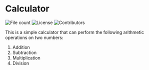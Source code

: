 # Calculator

![File count](https://img.shields.io/github/directory-file-count/swarangigaurkar/Group30_Hw1?style=plastic)
![License](https://img.shields.io/github/license/swarangigaurkar/Group30_Hw1?style=plastic)
![Contributors](https://img.shields.io/github/contributors/swarangigaurkar/group30_hw1?style=plastic)

This is a simple calculator that can perform the following arithmetic operations on two numbers:
1. Addition
2. Subtraction
3. Multiplication
4. Division
